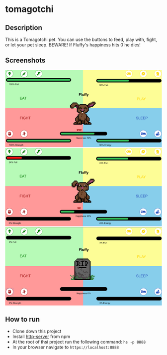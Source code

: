 # tomagotchi

## Description
This is a Tomagotchi pet. You can use the buttons to feed, play with, fight, or let your pet sleep. BEWARE! If Fluffy's happiness hits 0 he dies!

## Screenshots
![Mainview of Tomagotchi](https://raw.githubusercontent.com/LaCollins/tomagotchi/master/screenshots/mainview.PNG)
![Tomagotchi is losing health](https://raw.githubusercontent.com/LaCollins/tomagotchi/master/screenshots/secondview.PNG)
![Dead Pet](https://raw.githubusercontent.com/LaCollins/tomagotchi/master/screenshots/thirdview.PNG)



## How to run
* Clone down this project
* Install [http-server](https://www.npmjs.com/package/http-server) from npm
* At the root of thsi project run the following command: `hs -p 8888`
* In your browser navigate to `https://localhost:8888`